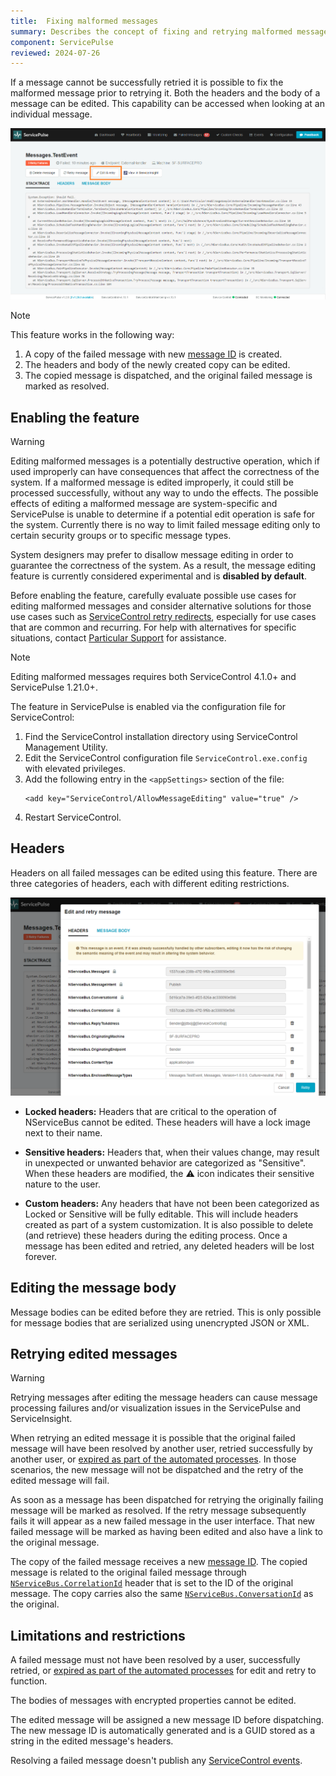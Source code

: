 ```yaml
---
title:  Fixing malformed messages
summary: Describes the concept of fixing and retrying malformed messages in ServicePulse
component: ServicePulse
reviewed: 2024-07-26
---
```


If a message cannot be successfully retried it is possible to fix the malformed message prior to retrying it. Both the headers and the body of a message can be edited. This capability can be accessed when looking at an individual message.

![Edit Malformed Messages](images/edit-message-details.png 'width=500')

> [!NOTE]
> This feature works in the following way:
> 1. A copy of the failed message with new [message ID](/nservicebus/messaging/message-identity.md) is created.
> 2. The headers and body of the newly created copy can be edited.
> 3. The copied message is dispatched, and the original failed message is marked as resolved.

## Enabling the feature

> [!WARNING]
> Editing malformed messages is a potentially destructive operation, which if used improperly can have consequences that affect the correctness of the system. If a malformed message is edited improperly, it could still be processed successfully, without any way to undo the effects. The possible effects of editing a malformed message are system-specific and ServicePulse is unable to determine if a potential edit operation is safe for the system. Currently there is no way to limit failed message editing only to certain security groups or to specific message types.
>
> System designers may prefer to disallow message editing in order to guarantee the correctness of the system. As a result, the message editing feature is currently considered experimental and is **disabled by default**.
>
> Before enabling the feature, carefully evaluate possible use cases for editing malformed messages and consider alternative solutions for those use cases such as [ServiceControl retry redirects](/samples/servicecontrol/fix-messages/), especially for use cases that are common and recurring. For help with alternatives for specific situations, contact [Particular Support](https://particular.net/support) for assistance.

> [!NOTE]
> Editing malformed messages requires both ServiceControl 4.1.0+ and ServicePulse 1.21.0+.

The feature in ServicePulse is enabled via the configuration file for ServiceControl:

1. Find the ServiceControl installation directory using ServiceControl Management Utility.
2. Edit the ServiceControl configuration file `ServiceControl.exe.config` with elevated privileges.
3. Add the following entry in the `<appSettings>` section of the file:
    ```
    <add key="ServiceControl/AllowMessageEditing" value="true" />
    ```
4. Restart ServiceControl.

## Headers

Headers on all failed messages can be edited using this feature. There are three categories of headers, each with different editing restrictions.

![Editing Headers](images/edit-message-headers.png 'width=500')

* **Locked headers:** Headers that are critical to the operation of NServiceBus cannot be edited. These headers will have a lock image next to their name.

* **Sensitive headers:** Headers that, when their values change, may result in unexpected or unwanted behavior are categorized as "Sensitive". When these headers are modified, the :warning: icon indicates their sensitive nature to the user.

* **Custom headers:** Any headers that have not been been categorized as Locked or Sensitive will be fully editable. This will include headers created as part of a system customization. It is also possible to delete (and retrieve) these headers during the editing process. Once a message has been edited and retried, any deleted headers will be lost forever.

## Editing the message body

Message bodies can be edited before they are retried. This is only possible for message bodies that are serialized using unencrypted JSON or XML.

## Retrying edited messages

> [!WARNING]
> Retrying messages after editing the message headers can cause message processing failures and/or visualization issues in the ServicePulse and ServiceInsight.

When retrying an edited message it is possible that the original failed message will have been resolved by another user, retried successfully by another user, or [expired as part of the automated processes](/servicecontrol/how-purge-expired-data.md). In those scenarios, the new message will not be dispatched and the retry of the edited message will fail.

As soon as a message has been dispatched for retrying the originally failing message will be marked as resolved. If the retry message subsequently fails it will appear as a new failed message in the user interface. That new failed message will be marked as having been edited and also have a link to the original message.

The copy of the failed message receives a new [message ID](/nservicebus/messaging/message-identity.md). The copied message is related to the original failed message through [`NServiceBus.CorrelationId`](/nservicebus/messaging/headers.md#messaging-interaction-headers-nservicebus-correlationid) header that is set to the ID of the original message. The copy carries also the same [`NServiceBus.ConversationId`](/nservicebus/messaging/headers.md#messaging-interaction-headers-nservicebus-conversationid) as the original.

## Limitations and restrictions

A failed message must not have been resolved by a user, successfully retried, or [expired as part of the automated processes](/servicecontrol/how-purge-expired-data.md) for edit and retry to function.

The bodies of messages with encrypted properties cannot be edited.

The edited message will be assigned a new message ID before dispatching. The new message ID is automatically generated and is a GUID stored as a string in the edited message's headers.

Resolving a failed message doesn't publish any [ServiceControl events](/servicecontrol/contracts.md#other-events).
